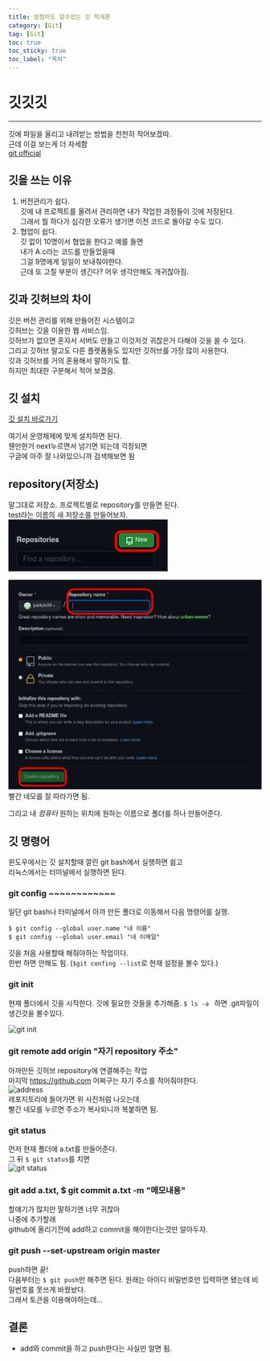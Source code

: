```yaml
---
title: 멍청이도 알수있는 깃 학개론
category: [Git]
tag: [Git]
toc: true
toc_sticky: true
toc_label: "목차"
---
```

# 깃깃깃

---
깃에 파일을 올리고 내려받는 방법을 천천히 적어보겠따.   
근데 이걸 보는게 더 자세함   
[git official](https://git-scm.com/book/en/v2/Git-Basics-Recording-Changes-to-the-Repository)

## 깃을 쓰는 이유
1. 버전관리가 쉽다.   
깃에 내 프로젝트를 올려서 관리하면 내가 작업한 과정들이 깃에 저장된다.   
그래서 뭘 하다가 심각한 오류가 생기면 이전 코드로 돌아갈 수도 있다.   
2. 협업이 쉽다.   
깃 없이 10명이서 협업을 한다고 예를 들면   
내가 A.c라는 코드를 만들었을때   
그걸 9명에게 일일이 보내줘야한다.   
근데 또 고칠 부분이 생긴다? 어우 생각만해도 개귀찮아짐. 

## 깃과 깃허브의 차이
깃은 버전 관리를 위해 만들어진 시스템이고   
깃허브는 깃을 이용한 웹 서비스임.   
깃허브가 없으면 혼자서 서버도 만들고 이것저것 귀찮은거 다해야 깃을 쓸 수 있다.   
그리고 깃허브 말고도 다른 플랫폼들도 있지만 깃허브를 가장 많이 사용한다.   
깃과 깃허브를 거의 혼용해서 말하기도 함.   
하지만 최대한 구분해서 적어 보겠음.   

## 깃 설치
[깃 설치 바로가기][git link]

[git link]: https://git-scm.com/downloads   
여기서 운영체제에 맞게 설치하면 된다.   
웬만한거 next누르면서 넘기면 되는데 걱정되면   
구글에 아주 잘 나와있으니까 검색해보면 됨

## repository(저장소)
말그대로 저장소. 프로젝트별로 repository를 만들면 된다.   
test라는 이름의 새 저장소를 만들어보자.   
![new repo](/assets/git/newRepo.png)   
   
![create repo](/assets/git/createRepo.png)   
빨간 네모를 잘 따라가면 됨.   
   
그리고 내 *컴퓨터* 원하는 위치에 원하는 이름으로 폴더를 하나 만들어준다.

## 깃 명령어
윈도우에서는 깃 설치할때 깔린 git bash에서 실행하면 쉽고   
리눅스에서는 터미널에서 실행하면 된다.   

### git config ~~~~~~~~~~~~
일단 git bash나 터미널에서 아까 만든 폴더로 이동해서 다음 명령어를 실행.    
```
$ git config --global user.name "내 이름"
$ git config --global user.email "내 이메일"
```
깃을 처음 사용할때 해줘야하는 작업이다.   
한번 하면 안해도 됨.
(```$git confing --list```로 현재 설정을 볼수 있다.)

### git init
현재 폴더에서 깃을 시작한다. 깃에 필요한 것들을 추가해줌.
 ```$ ls -a ``` 하면 .git파일이 생긴것을 볼수있다.

![git init](/assets/git/gitInit.png)   
 
### git remote add origin "자기 repository 주소"
아까만든 깃허브 repository에 연결해주는 작업   
마지막 https://github.com 어쩌구는 자기 주소를 적어줘야한다.   
![address](/assets/git/address.png)   
레포지토리에 들어가면 위 사진처럼 나오는데   
빨간 네모를 누르면 주소가 복사되니까 복붙하면 됨.   

### git status
먼저 현재 폴더에 a.txt를 만들어준다.   
그 뒤 ```$ git status```를 치면   
![git status](/assets/git/gitStatus.png)   

### git add a.txt, $ git commit a.txt -m "메모내용"
할얘기가 많지만 말하기엔 너무 귀찮아   
나중에 추가할래   
github에 올리기전에 add하고 commit을 해야한다는것만 알아두자.   

### git push --set-upstream origin master
push하면 끝!   
다음부터는 ```$ git push```만 해주면 된다.
원래는 아이디 비밀번호만 입력하면 됐는데 비밀번호를 못쓰게 바꿨놨다.     
그래서 토큰을 이용해야하는데...

## 결론
* add와 commit을 하고 push한다는 사실만 알면 됨.
